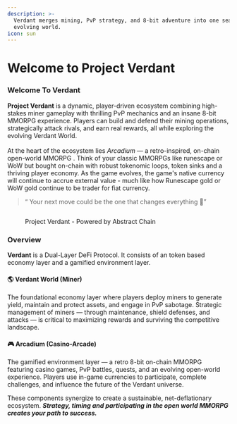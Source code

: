 ```yaml
---
description: >-
  Verdant merges mining, PvP strategy, and 8-bit adventure into one seamless,
  evolving world.
icon: sun
---
```


# Welcome to Project Verdant

### Welcome To Verdant

**Project Verdant** is a dynamic, player-driven ecosystem combining high-stakes miner gameplay with thrilling PvP mechanics and an insane 8-bit MMORPG experience. Players can build and defend their mining operations, strategically attack rivals, and earn real rewards, all while exploring the evolving Verdant World. \
\
At the heart of the ecosystem lies _Arcadium_ — a retro-inspired, on-chain open-world MMORPG . Think of your classic MMORPGs like runescape or WoW but bought on-chain with robust tokenomic loops, token sinks and a thriving player economy. As the game evolves, the game's native currency will continue to accrue external value - much like how Runescape gold or WoW gold continue to be trader for fiat currency.

> “ Your next move could be the one that changes everything 👀”

<div data-full-width="false"><figure><img src=".gitbook/assets/Vex Surffff.gif" alt=""><figcaption><p>Project Verdant - Powered by Abstract Chain</p></figcaption></figure></div>

### Overview

**Verdant** is a Dual-Layer DeFi Protocol. It consists of an token based economy layer and a gamified environment layer. &#x20;

#### 🌎 Verdant **World  (Miner)**

The foundational economy layer where players deploy miners to generate yield, maintain and protect assets, and engage in PvP sabotage. Strategic management of miners — through maintenance, shield defenses, and attacks — is critical to maximizing rewards and surviving the competitive landscape.

#### 🎮 **Arcadium (Casino-Arcade)**

The gamified environment layer — a retro 8-bit on-chain MMORPG featuring casino games, PvP battles, quests, and an evolving open-world experience. Players use in-game currencies to participate, complete challenges, and influence the future of the Verdant universe.&#x20;



These components synergize to create a sustainable, net-deflationary ecosystem. _**Strategy, timing and participating in the open world MMORPG creates your path to success.**_&#x20;

